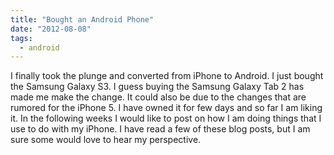 ```yaml
---
title: "Bought an Android Phone"
date: "2012-08-08"
tags:
  - android
---
```


I finally took the plunge and converted from iPhone to Android. I just bought the Samsung Galaxy S3. I guess buying the Samsung Galaxy Tab 2 has made me make the change. It could also be due to the changes that are rumored for the iPhone 5. I have owned it for few days and so far I am liking it. In the following weeks I would like to post on how I am doing things that I use to do with my iPhone. I have read a few of these blog posts, but I am sure some would love to hear my perspective.
